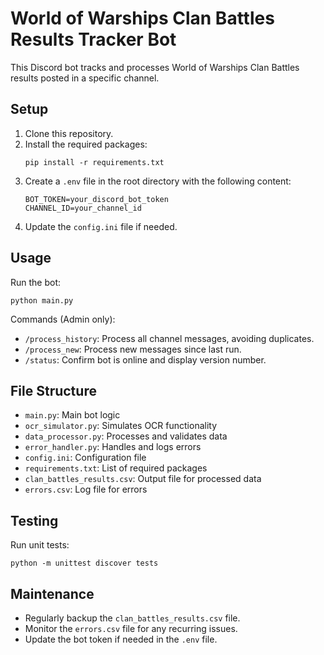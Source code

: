 # World of Warships Clan Battles Results Tracker Bot

This Discord bot tracks and processes World of Warships Clan Battles results posted in a specific channel.

## Setup

1. Clone this repository.
2. Install the required packages:
   ```
   pip install -r requirements.txt
   ```
3. Create a `.env` file in the root directory with the following content:
   ```
   BOT_TOKEN=your_discord_bot_token
   CHANNEL_ID=your_channel_id
   ```
4. Update the `config.ini` file if needed.

## Usage

Run the bot:
```
python main.py
```

Commands (Admin only):
- `/process_history`: Process all channel messages, avoiding duplicates.
- `/process_new`: Process new messages since last run.
- `/status`: Confirm bot is online and display version number.

## File Structure

- `main.py`: Main bot logic
- `ocr_simulator.py`: Simulates OCR functionality
- `data_processor.py`: Processes and validates data
- `error_handler.py`: Handles and logs errors
- `config.ini`: Configuration file
- `requirements.txt`: List of required packages
- `clan_battles_results.csv`: Output file for processed data
- `errors.csv`: Log file for errors

## Testing

Run unit tests:
```
python -m unittest discover tests
```

## Maintenance

- Regularly backup the `clan_battles_results.csv` file.
- Monitor the `errors.csv` file for any recurring issues.
- Update the bot token if needed in the `.env` file.